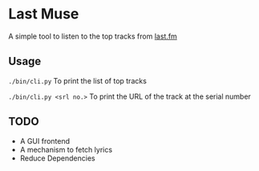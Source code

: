 Last Muse
=========

A simple tool to listen to the top tracks from [last.fm](http://www.last.fm)

Usage
-----

`./bin/cli.py`
To print the list of top tracks

`./bin/cli.py <srl no.>`
To print the URL of the track at the serial number


TODO
----
* A GUI frontend
* A mechanism to fetch lyrics
* Reduce Dependencies
